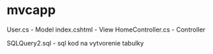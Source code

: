 # mvcapp

User.cs - Model
index.cshtml - View
HomeController.cs - Controller

SQLQuery2.sql - sql kod na vytvorenie tabulky
